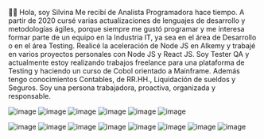 👋🏻 Hola, soy Silvina
Me recibí de Analista Programadora hace tiempo. A partir de 2020 cursé varias actualizaciones de lenguajes de desarrollo y metodologías ágiles,  porque siempre me gustó programar y me interesa formar parte de un equipo en la Industria IT, ya sea en el área de Desarrollo o en el área Testing.
Realicé la aceleración de Node JS en Alkemy y trabajé en varios proyectos personales con Node JS y React JS.
Soy Tester QA y actualmente estoy realizando trabajos freelance para una plataforma de Testing y haciendo un curso de  Cobol orientado a Mainframe.
Además tengo conocimientos Contables, de RR.HH., Liquidación de sueldos y Seguros.
Soy una persona trabajadora, proactiva, organizada y responsable.


![image](https://user-images.githubusercontent.com/77582867/141662514-db0d47ee-6135-44e3-ac75-c5d738fcc037.png)
![image](https://user-images.githubusercontent.com/77582867/141662517-6e01753f-6443-49d4-8d9e-309ccb14c4e8.png)
![image](https://user-images.githubusercontent.com/77582867/141662702-21695e9c-05e0-4026-890c-7744fa48fbbb.png)
![image](https://user-images.githubusercontent.com/77582867/141662670-07b7d139-49eb-4086-a109-33777141a2fb.png)
![image](https://github.com/SLRonzoni/SLRonzoni/assets/77582867/1c6b54c7-7eaf-4fe7-9773-703a138409ba.png)
![image](https://github.com/SLRonzoni/SLRonzoni/assets/77582867/0de00194-44d1-4cb3-9cec-a49a063bbd7f)

![image](https://user-images.githubusercontent.com/77582867/141662734-dba5d0a1-a0a6-449f-ac65-1a94bd59ae8f.png)
![image](https://user-images.githubusercontent.com/77582867/141662647-26828224-5fdc-4a93-890e-f0d9541985c4.png)
![image](https://user-images.githubusercontent.com/77582867/141662651-0537e50e-fa97-4b9c-8f17-c856e2cdd60c.png)
![image](https://user-images.githubusercontent.com/77582867/141663148-ea296d4f-62c9-4b62-91ca-6348f57898be.png)
![image](https://user-images.githubusercontent.com/77582867/141663152-a7efd745-af62-4a89-8361-4495b1c0ed81.png)
![image](https://github.com/SLRonzoni/SLRonzoni/assets/77582867/f2af5d23-8a83-40cd-8fdf-517c10dd302b)
![image](https://github.com/SLRonzoni/SLRonzoni/assets/77582867/ae82136f-16fc-4986-ac97-068450ff7077)
![image](https://github.com/SLRonzoni/SLRonzoni/assets/77582867/6c068c84-e9b9-492d-b7dc-51427f973acf)

